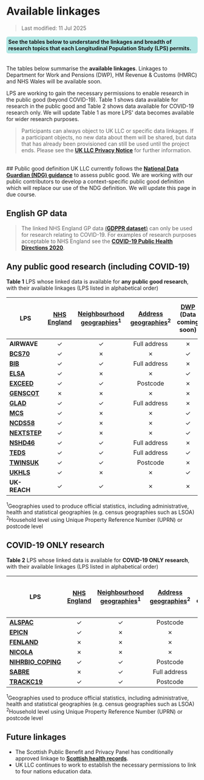 # Available linkages
>Last modified: 11 Jul 2025

<div style="background-color: rgba(0, 178, 169, 0.3); padding: 5px; border-radius: 5px;"><strong>See the tables below to understand the linkages and breadth of research topics that each Longitudinal Population Study (LPS) permits.</strong></div>
<br>

The tables below summarise the **available linkages**. Linkages to Department for Work and Pensions (DWP), HM Revenue & Customs (HMRC) and NHS Wales  will be available soon.

LPS are working to gain the necessary permissions to enable research in the public good (beyond COVID-19). Table 1 shows data available for research in the public good and Table 2 shows data available for COVID-19 research only. We will update Table 1 as more LPS' data becomes available for wider research purposes.
<br>

>Participants can always object to UK LLC or specific data linkages. If a participant objects, no new data about them will be shared, but  data that has already been provisioned can still be used until the project ends. Please see the <strong><a href="https://ukllc.ac.uk/privacy-policy" target="_blank" rel="noopener noreferrer">UK LLC Privacy Notice</a></strong> for further information.
<br>
## Public good definition
UK LLC currently follows the <strong><a href="https://assets.publishing.service.gov.uk/government/uploads/system/uploads/attachment_data/file/1124013/NDG_public_benefit_guidance_v1.0_-_14.12.22.pdf" target="_blank" rel="noopener noreferrer">National Data Guardian (NDG) guidance</a></strong> to assess public good. We are working with our public contributors to develop a context-specific public good definition which will replace our use of the NDG definition. We will update this page in due course.

## English GP data
>The linked NHS England GP data [(**GDPPR dataset**)](../linked_health_data/NHS_England/Primary_care_datasets/GDPPR/GDPPR.ipynb) can only be used for research relating to COVID-19. For examples of research purposes acceptable to NHS England see the <strong><a href="https://digital.nhs.uk/about-nhs-digital/corporate-information-and-documents/directions-and-data-provision-notices/secretary-of-state-directions/covid-19-public-health-directions-2020" target="_blank" rel="noopener noreferrer">COVID-19 Public Health Directions 2020</a></strong>.

## Any public good research (including COVID-19)

**Table 1** LPS whose linked data is available for **any public good research**, with their available linkages (LPS listed in alphabetical order)

|**LPS**|[**NHS England**](../linked_health_data/NHS_England/NHSE.html)|[**Neighbourhood geographies**](../linked_geo_data/Place_based_intro.md)<sup>1</sup>|[**Address geographies**](../linked_geo_data/Place_based_intro.md)<sup>2</sup>|[**DWP**](../linked_admin_data/DWP_data/DWP_data.md) (Data coming soon)|[**HMRC**](../linked_admin_data/HMRC_data/HMRC_data.md) (Data coming soon)|[**NHS Wales**](../linked_health_data/NHS_Wales/NHSW_intro.md) (Data coming soon)|
|---|:---:|:---:|:---:|:---:|:---:|:---:|
|**AIRWAVE**|✓|✓|Full address|✗|✗|✗|
|[**BCS70**](../LPS_data/LPS%20profiles/BCS70.ipynb)|✓|✗|✗|✓|✓|✓|
|[**BIB**](../LPS_data/LPS%20profiles/BIB.ipynb)|✓|✓|Full address|✗|✗|✓|
|[**ELSA**](../LPS_data/LPS%20profiles/ELSA.ipynb)|✓|✗|✗|✓|✓|✗|
|[**EXCEED**](../LPS_data/LPS%20profiles/EXCEED.ipynb)|✓|✓|Postcode|✗|✗|✓|
|[**GENSCOT**](../LPS_data/LPS%20profiles/GENSCOT.ipynb)|✗|✗|✗|✗|✗|✗|
|[**GLAD**](../LPS_data/LPS%20profiles/GLAD.ipynb)|✓|✓|Full address|✗|✗|✓|
|[**MCS**](../LPS_data/LPS%20profiles/MCS.ipynb)|✓|✗|✗|✓|✓|✓|
|[**NCDS58**](../LPS_data/LPS%20profiles/NCDS58.ipynb)|✓|✗|✗|✓|✓|✓|
|[**NEXTSTEP**](../LPS_data/LPS%20profiles/NEXTSTEP.ipynb)|✓|✗|✗|✓|✓|✓|
|[**NSHD46**](../LPS_data/LPS%20profiles/NSHD46.ipynb)|✓|✓|Full address|✗|✗|✗|
|[**TEDS**](../LPS_data/LPS%20profiles/TEDS.ipynb)|✓|✓|Full address|✓|✓|✗|
|[**TWINSUK**](../LPS_data/LPS%20profiles/TWINSUK.ipynb)|✓|✓|Postcode|✗|✗|✗|
|[**UKHLS**](../LPS_data/LPS%20profiles/UKHLS.ipynb)|✓|✗|✗|✓|✓|✓|
|**UK-REACH**|✓|✓|✗|✗|✗|✓|

<sup>1</sup>Geographies used to produce official statistics, including administrative, health and statistical geographies (e.g. census geographies such as LSOA)
<sup>2</sup>Household level using Unique Property Reference Number (UPRN) or postcode level

## COVID-19 ONLY research

**Table 2** LPS whose linked data is available for **COVID-19 ONLY research**, with their available linkages (LPS listed in alphabetical order)

|**LPS**|[**NHS England**](../linked_health_data/NHS_England/NHSE.html)|[**Neighbourhood geographies**](../linked_geo_data/Place_based_intro.md)<sup>1</sup>|[**Address geographies**](../linked_geo_data/Place_based_intro.md)<sup>2</sup>|[**DWP**](../linked_admin_data/DWP_data/DWP_data.md) (Data coming soon)|[**HMRC**](../linked_admin_data/HMRC_data/HMRC_data.md) (Data coming soon)|[**NHS Wales**](../linked_health_data/NHS_Wales/NHSW_intro.md) (Data coming soon)|
|---|:---:|:---:|:---:|:---:|:---:|:---:|
|[**ALSPAC**](../LPS_data/LPS%20profiles/ALSPAC.ipynb)|✓|✓|Postcode|✓|✓|✓|
|[**EPICN**](../LPS_data/LPS%20profiles/EPICN.ipynb)|✓|✗|✗|✗|✗|✗|
|[**FENLAND**](../LPS_data/LPS%20profiles/FENLAND.ipynb)|✗|✗|✗|✗|✗|✗|
|[**NICOLA**](../LPS_data/LPS%20profiles/NICOLA.ipynb)|✗|✗|✗|✗|✗|✗|
|[**NIHRBIO_COPING**](../LPS_data/LPS%20profiles/NIHRBIO_COPING.ipynb)|✓|✓|Postcode|✗|✗|✓|
|[**SABRE**](../LPS_data/LPS%20profiles/SABRE.ipynb)|✗|✓|Full address|✗|✗|✗|
|[**TRACKC19**](../LPS_data/LPS%20profiles/TRACKC19.ipynb)|✓|✓|Postcode|✗|✗|✓|

<sup>1</sup>Geographies used to produce official statistics, including administrative, health and statistical geographies (e.g. census geographies such as LSOA)
<sup>2</sup>Household level using Unique Property Reference Number (UPRN) or postcode level



## Future linkages

* The Scottish Public Benefit and Privacy Panel has conditionally approved linkage to [**Scottish health records**](../linked_health_data/NHS_Scotland/NHSS_intro.md).
* UK LLC continues to work to establish the necessary permissions to link to four nations education data.
